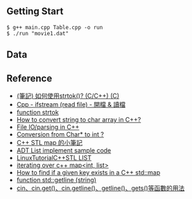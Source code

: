 ## Getting Start
```
$ g++ main.cpp Table.cpp -o run
$ ./run "movie1.dat"
```

## Data

## Reference
- [(筆記) 如何使用strtok()? (C/C++) (C)](http://www.cnblogs.com/oomusou/archive/2009/05/10/c_strtok.html)
- [Cpp - ifstream (read file) - 開檔 & 讀檔](http://www.cnblogs.com/oomusou/archive/2009/05/10/c_strtok.html)
- [function <cstring> strtok](http://www.cplusplus.com/reference/cstring/strtok/)
- [How to convert string to char array in C++?](http://stackoverflow.com/questions/13294067/how-to-convert-string-to-char-array-in-c)
- [File IO/parsing in C++ <fstream>](https://github.com/evenchange4/102-1_DS_TA_Sample-code/blob/master/File%20IO%20and%20parsing%20in%20C%2B%2B/File%20IO%20and%20parsing.cpp)
- [Conversion from Char* to int ?](http://www.daniweb.com/software-development/cpp/threads/83918/conversion-from-char-to-int-)
- [C++ STL map 的小筆記](http://blog.xuite.net/kamory0931/fightdreamer/46325393-C%2B%2B+STL+map+%E7%9A%84%E5%B0%8F%E7%AD%86%E8%A8%98)
- [ADT List implement sample code](https://github.com/evenchange4/102-1_DS_TA_Sample-code/tree/master/ADT%20List%20code)
- [LinuxTutorialC++STL LIST](http://www.yolinux.com/TUTORIALS/LinuxTutorialC++STL.html)
- [iterating over c++ map<int, list<int>>](http://stackoverflow.com/questions/10720359/iterating-over-c-mapint-listint)
- [How to find if a given key exists in a C++ std::map](http://stackoverflow.com/questions/1939953/how-to-find-if-a-given-key-exists-in-a-c-stdmap)
- [function <string> std::getline (string)](http://www.cplusplus.com/reference/string/string/getline/)
- [cin、cin.get()、cin.getline()、getline()、gets()等函數的用法](http://lipingke.blog.hexun.com.tw/36861752_d.html)
